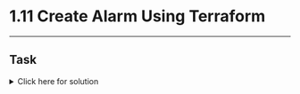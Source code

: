 # 1.11 Create Alarm Using Terraform
---
## Task

<details>
  <summary>Click here for solution</summary>

  ## Solution
  
</details>
